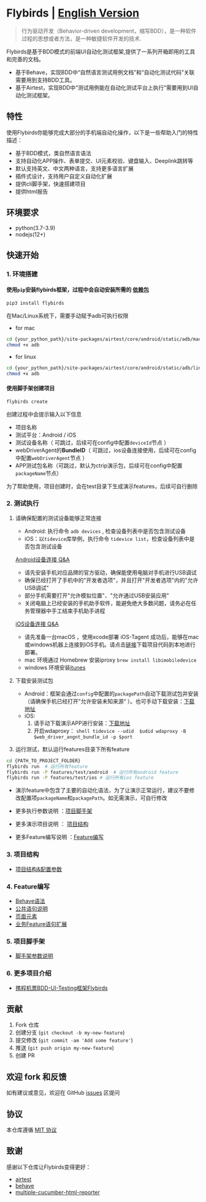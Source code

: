 # Flybirds | [English Version](https://github.com/ctripcorp/flybirds/blob/main/docs/readme_en.md)

> 行为驱动开发（Behavior-driven development，缩写BDD），是一种软件过程的思想或者方法，是一种敏捷软件开发的技术.

Flybirds是基于BDD模式的前端UI自动化测试框架,提供了一系列开箱即用的工具和完善的文档。
- 基于Behave，实现BDD中“自然语言测试用例文档”和“自动化测试代码”关联需要用到支持BDD工具。
- 基于Airtest，实现BDD中“测试用例能在自动化测试平台上执行”需要用到UI自动化测试框架。
 

## 特性

使用Flybirds你能够完成大部分的手机端自动化操作，以下是一些帮助入门的特性描述：
- 基于BDD模式，类自然语言语法
- 支持自动化APP操作、表单提交、UI元素校验、键盘输入、Deeplink跳转等
- 默认支持英文、中文两种语言，支持更多语言扩展
- 插件式设计，支持用户自定义自动化扩展
- 提供cli脚手架，快速搭建项目
- 提供html报告

## 环境要求

- python(3.7-3.9)
- nodejs(12+)

## 快速开始

### 1. 环境搭建

#### 使用`pip`安装flybirds框架，过程中会自动安装所需的 [依赖包](https://github.com/ctripcorp/flybirds/blob/main/docs/relate_zhCN.md)
```bash
pip3 install flybirds
```
在Mac/Linux系统下，需要手动赋予adb可执行权限

- for mac
```bash
cd {your_python_path}/site-packages/airtest/core/android/static/adb/mac
chmod +x adb
```
- for linux
```bash
cd {your_python_path}/site-packages/airtest/core/android/static/adb/linux
chmod +x adb
```
#### 使用脚手架创建项目
```bash
flybirds create 
```

创建过程中会提示输入以下信息
- 项目名称
- 测试平台：Android / iOS
- 测试设备名称（ 可跳过，后续可在config中配置`deviceId`节点 ）
- webDriverAgent的**BundleID**（ 可跳过，ios设备连接使用，后续可在config中配置`webDriverAgent`节点 ）
- APP测试包名称（可跳过，默认为ctrip演示包，后续可在config中配置`packageName`节点）

为了帮助使用，项目创建时，会在test目录下生成演示features，后续可自行删除

### 2. 测试执行

1. 请确保配置的测试设备能够正常连接
    - Android: 执行命令 `adb devices` , 检查设备列表中是否包含测试设备
    - iOS：以`tidevice`库举例，执行命令 `tidevice list`，检查设备列表中是否包含测试设备  

    [Android设备连接 Q&A](https://airtest.doc.io.netease.com/IDEdocs/device_connection/2_android_faq/)
   - 请先安装手机对应品牌的官方驱动，确保能使用电脑对手机进行USB调试
   - 确保已经打开了手机中的"开发者选项"，并且打开"开发者选项"内的"允许USB调试"
   - 部分手机需要打开"允许模拟位置"、"允许通过USB安装应用"
   - 关闭电脑上已经安装的手机助手软件，能避免绝大多数问题，请务必在任务管理器中手工结束手机助手进程
   
   [iOS设备连接 Q&A](https://airtest.doc.io.netease.com/IDEdocs/device_connection/4_ios_connection/)
   - 请先准备一台macOS ，使用xcode部署 iOS-Tagent 成功后，能够在mac或windows机器上连接到iOS手机。请点击[链接](https://github.com/AirtestProject/IOS-Tagent)下载项目代码到本地进行部署。
   - mac 环境通过 Homebrew 安装iproxy `brew install libimobiledevice`
   - windows 环境安装[itunes](https://support.apple.com/downloads/itunes)


2. 下载安装测试包
    - Android：框架会通过`config`中配置的`packagePath`自动下载测试包并安装（请确保手机已经打开”允许安装未知来源“ ）。也可手动下载安装：[下载地址](https://download2.ctrip.com/html5/Ctrip_V8.43.0_SIT4-100053_Product_9725895.apk)
    - iOS:
       1. 请手动下载演示APP进行安装：[下载地址](https://download2.ctrip.com/html5/Ctrip_V8.43.0_SIT4-092310_Product_9725506.ipa)
       2. 开启wdaproxy： ```shell tidevice --udid 
       $udid wdaproxy -B $web_driver_angnt_bundle_id -p $port```


3. 运行测试，默认运行features目录下所有feature

```bash
cd {PATH_TO_PROJECT_FOLDER}
flybirds run  # 运行所有feature
flybirds run -P features/test/android  # 运行所有android feature
flybirds run -P features/test/ios # 运行所有ios feature
```

- 演示feature中包含了主要的自动化语法，为了让演示正常运行，建议不要修改配置项`packageName`和`packagePath`。如无需演示，可自行修改

- 更多执行参数说明 ：[项目脚手架](#fc)
- 更多演示项目说明 ： [项目结构](#dp) 
- 更多Feature编写说明 ：[Feature编写](#fw)



    


### 3. <span id="dp">项目结构</span>

- [项目结构&配置参数](https://github.com/ctripcorp/flybirds/blob/main/docs/demoproject_zhCN.md)


### 4. <span id="fw">Feature编写</span>

- [Behave语法](https://github.com/ctripcorp/flybirds/blob/main/docs/behaves_zhCN.md)
- [公共语句说明](https://github.com/ctripcorp/flybirds/blob/main/docs/casedsl_zhCN.md)
- [页面元素](https://github.com/ctripcorp/flybirds/blob/main/docs/pageelement_zhCN.md)
- [业务Feature语句扩展](https://github.com/ctripcorp/flybirds/blob/main/docs/featureextend_zhCN.md)

### 5. <span id="fc">项目脚手架</span>

- [脚手架参数说明](https://github.com/ctripcorp/flybirds/blob/main/docs/flybirds_cli_zhCN.md)


### 6. 更多项目介绍
- [携程机票BDD-UI-Testing框架Flybirds](https://flybirds.readthedocs.io/zh_CN/latest/)

## 贡献

1. Fork 仓库
2. 创建分支 (`git checkout -b my-new-feature`)
3. 提交修改 (`git commit -am 'Add some feature'`)
4. 推送 (`git push origin my-new-feature`)
5. 创建 PR


## 欢迎 fork 和反馈

如有建议或意见，欢迎在 GitHub [issues](https://github.com/ctripcorp/flybirds/issues) 区提问


## 协议

本仓库遵循 [MIT 协议](http://www.opensource.org/licenses/MIT)


## 致谢

感谢以下仓库让Flybirds变得更好：
- [airtest](https://github.com/AirtestProject)
- [behave](https://github.com/behave)
- [multiple-cucumber-html-reporter](https://github.com/wswebcreation/multiple-cucumber-html-reporter)
